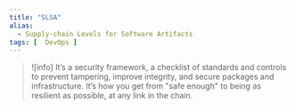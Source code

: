 ```yaml
---
title: "SLSA"
alias:
  - Supply-chain Levels for Software Artifacts
tags: [  DevOps ]
---
```


> ![info]
> It’s a security framework, a checklist of standards and controls to prevent tampering, improve integrity, and secure packages and infrastructure. It’s how you get from "safe enough" to being as resilient as possible, at any link in the chain.